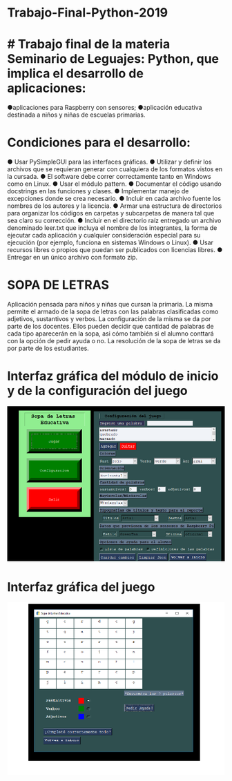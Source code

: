# Trabajo-Final-Python-2019

# # Trabajo final de la materia Seminario de Leguajes: Python, que implica el desarrollo de aplicaciones:
  ●aplicaciones para Raspberry con sensores;
  ●aplicación educativa destinada a niños y niñas de escuelas primarias.
 
# Condiciones para el desarrollo:
  ● Usar PySimpleGUI para las interfaces gráficas.
  ● Utilizar y definir los archivos que se requieran generar con cualquiera de los
  formatos vistos en la cursada.
  ● El software debe correr correctamente tanto en Windows como en Linux.
  ● Usar el módulo pattern.
  ● Documentar el código usando docstrings en las funciones y clases.
  ● Implementar manejo de excepciones donde se crea necesario.
  ● Incluir en cada archivo fuente los nombres de los autores y la licencia.
  ● Armar una estructura de directorios para organizar los códigos en carpetas y
  subcarpetas de manera tal que sea claro su corrección.
  ● Incluir en el directorio raíz entregado un archivo denominado leer.txt que incluya el
  nombre de los integrantes, la forma de ejecutar cada aplicación y cualquier
  consideración especial para su ejecución (por ejemplo, funciona en sistemas
  Windows o Linux).
  ● Usar recursos libres o propios que puedan ser publicados con licencias libres.
  ● Entregar en un único archivo con formato zip.
  

# SOPA DE LETRAS
  Aplicación pensada para niños y niñas que cursan la primaria. 
  La misma permite el armado de la sopa de letras con las palabras clasificadas como adjetivos, sustantivos y verbos.
  La configuración de la misma se da por parte de los docentes. Ellos pueden decidir que cantidad de palabras de cada tipo
  aparecerán en la sopa, asi cómo también si el alumno conttará con la opción de pedir ayuda o no. 
  La resolución de la sopa de letras se da por parte de los estudiantes.

# Interfaz gráfica del módulo de inicio y de la configuración del juego

![alt text](https://raw.githubusercontent.com/fedeemilo/Trabajo-Final-Python-2019/master/assets/Sopa_de_Letras.png)

# Interfaz gráfica del juego 

![alt text](https://raw.githubusercontent.com/fedeemilo/Trabajo-Final-Python-2019/master/assets/jugando_sopa.png)



